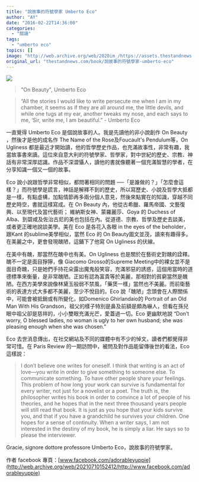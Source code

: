 ```yaml
---
title: "說故事的符號學家 Umberto Eco"
author: "AY"
date: "2016-02-22T14:36:00"
categories:
  - "閱讀"
tags:
  - "umberto eco"
topics: []
image: "http://web.archive.org/web/2020im_/https://assets.thestandnews.com/media/photos/Umberto20Eco_IZ4DW.jpg"
original_url: "thestandnews.com/book/說故事的符號學家-umberto-eco"
---
```

![](http://web.archive.org/web/2020im_/https://assets.thestandnews.com/media/photos/Umberto20Eco_IZ4DW.jpg)

> "On Beauty", Umberto Eco

> “All the stories I would like to write persecute me when I am in my chamber, it seems as if they are all around me, the little devils, and while one tugs at my ear, another tweaks my nose, and each says to me, ‘Sir, write me, I am beautiful.” - Umberto Eco

一直覺得 Umberto Eco 是個說故事的人。我是先讀他的非小說創作 On Beauty ，然後才是他的成名作 The Name of the Rose及Foucault's Pendulum等，On Ugliness 都是最近才開始讀，他的哲學歷史作品，也充滿故事性，非常有趣，我當故事書來讀。這位來自意大利的符號學家、哲學家，對中世紀的歷史、宗教、神話有非常深厚認識。作品不深澀懾人，讀他的書就像聽著一個充滿智慧的學者，在分享知識一個又一個的故事。

Eco 說小說跟哲學非常相似，都問著相同的問題 ──「是誰做的？」「怎麼會這樣？」而符號學是謊言，神話是解釋不到的歷史，所以寫歷史、小說及哲學大抵都是一樣，有點虛構，加點情節再多兩分個人意見，然後來點實在的知識，穿越不同歷史時空，書就這樣寫成。在 On Beauty 內，他從古希臘、羅馬帝國、文藝復興、以至現代及當代藝術； 維納斯女神、蒙羅麗莎、Goya 的 Duchess of Alba、到碧咸及佐治古尼的美也包括在內。從道德、宗教、哲學及歷史去談美，或者更正確地說談美學。美在 Eco 是各花入各眼 in the eyes of the beholder，跟Kant 的sublime美學相似，當然 Eco 的 On Beauty圖文並茂，讀來有趣得多。在美麗之中，更會發現醜陋，這鋪下了他寫 On Ugliness 的伏線。

在美中有醜，那當然在醜中也有美。On Ugliness 也是關於在藝術史對醜的詮釋。醜不一定是面目猙獰，像 Giacomo Grosso的Supreme Meeting中的裸女並不是面目奇醜，只是她們手持花朵露出魔鬼般笑容，充滿邪惡的誘惑，這個用當時的道德標準來衡量，是非常醜陋。正如有認為富貴等於美麗，那相對的貧窮當然是醜陋。在西方美學來說像林黛玉般弱不禁風，「藥煲一樣」當然也不美麗。而前衛藝術的表達方式大多都不美麗，至少不悅目的。Eco 說「醜陋」念頭會在人際關係中，可能會被抵銷或有所變化，如Domenico Ghirlandaio的 Portrait of an Old Man With His Grandson，祖父的樣子特別是鼻及前額是頗為嚇人，但看在孫兒眼中祖父卻是慈祥的，小小雙眼充滿光芒，愛蓋過一切。Eco 更幽默地說 “Don’t worry, O blessed ladies, no woman is ugly to her own husband; she was pleasing enough when she was chosen.”

Eco 去世消息傳出，在社交網站及不同的媒體中有不少的悼文，讀者們都覺得非常可惜。在 Paris Review 的一期訪問中，被問及對作品能留傳後世的看法，Eco 這樣說：

> I don’t believe one writes for oneself. I think that writing is an act of love—you write in order to give something to someone else. To communicate something. To have other people share your feelings. This problem of how long your work can survive is fundamental for every writer, not just for a novelist or a poet. The truth is, the philosopher writes his book in order to convince a lot of people of his theories, and he hopes that in the next three thousand years people will still read that book. It is just as you hope that your kids survive you, and that if you have a grandchild he survives your children. One hopes for a sense of continuity. When a writer says, I am not interested in the destiny of my book, he is simply a liar. He says so to please the interviewer.

Gracie, signore dottore professore Umberto Eco，說故事的符號學家。

作者 facebook 專頁：[www.facebook.com/adorableyuppie](http://web.archive.org/web/20210710152412/http://www.facebook.com/adorableyuppie)